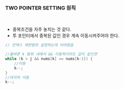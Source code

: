 <h3>TWO POINTER SETTING 원칙</h3><br>

* 중복조건을 자주 놓치는 것 같다. <br>
* 투 포인터에서 중복된 값인 경우 계속 이동시켜주어야 한다. <br>
```java
// 인덱스 제한범위 설정하는데 어려웠음

//올바른 k 범위 내에서 && 이동하더라도 값이 같으면
while (k > j && nums[k] == nums[k-1]) {
    //이동
    k--;                            
}
//마지막 이동
k--;                    
```
